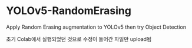 # YOLOv5-RandomErasing
Apply Random Erasing augmentation to YOLOv5 then try Object Detection

초기 Colab에서 실행되었던 것으로
수정이 들어간 파일만 upload됨 
